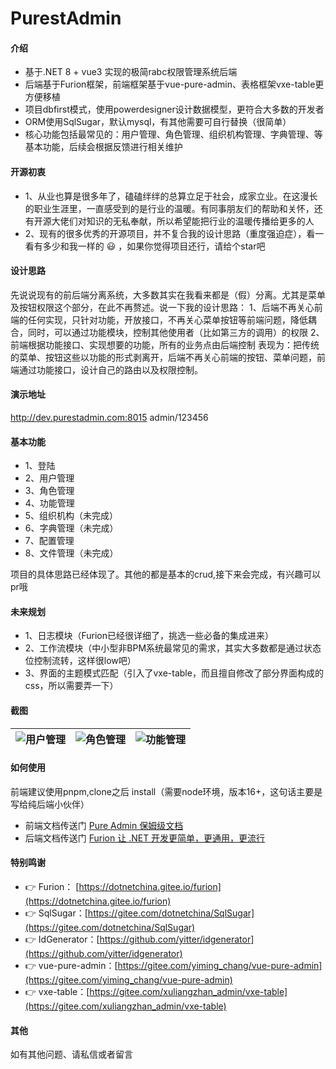 # PurestAdmin

#### 介绍
* 基于.NET 8 + vue3 实现的极简rabc权限管理系统后端
* 后端基于Furion框架，前端框架基于vue-pure-admin、表格框架vxe-table更方便移植
* 项目dbfirst模式，使用powerdesigner设计数据模型，更符合大多数的开发者
* ORM使用SqlSugar，默认mysql，有其他需要可自行替换（很简单）
* 核心功能包括最常见的：用户管理、角色管理、组织机构管理、字典管理、等基本功能，后续会根据反馈进行相关维护

#### 开源初衷

* 1、从业也算是很多年了，磕磕绊绊的总算立足于社会，成家立业。在这漫长的职业生涯里，一直感受到的是行业的温暖。有同事朋友们的帮助和关怀，还有开源大佬们对知识的无私奉献，所以希望能把行业的温暖传播给更多的人
* 2、现有的很多优秀的开源项目，并不复合我的设计思路（重度强迫症），看一看有多少和我一样的 :smiley: ，如果你觉得项目还行，请给个star吧


#### 设计思路

先说说现有的前后端分离系统，大多数其实在我看来都是（假）分离。尤其是菜单及按钮权限这个部分，在此不再赘述。说一下我的设计思路：
1、后端不再关心前端的任何实现，只针对功能，开放接口，不再关心菜单按钮等前端问题，降低耦合，同时，可以通过功能模块，控制其他使用者（比如第三方的调用）的权限
2、前端根据功能接口、实现想要的功能，所有的业务点由后端控制
表现为：把传统的菜单、按钮这些以功能的形式剥离开，后端不再关心前端的按钮、菜单问题，前端通过功能接口，设计自己的路由以及权限控制。

#### 演示地址

http://dev.purestadmin.com:8015  admin/123456 

#### 基本功能


- 1、登陆
- 2、用户管理
- 3、角色管理
- 4、功能管理
- 5、组织机构（未完成）
- 6、字典管理（未完成）
- 7、配置管理
- 8、文件管理（未完成）


项目的具体思路已经体现了。其他的都是基本的crud,接下来会完成，有兴趣可以pr哦

#### 未来规划

- 1、日志模块（Furion已经很详细了，挑选一些必备的集成进来）
- 2、工作流模块（中小型非BPM系统最常见的需求，其实大多数都是通过状态位控制流转，这样很low吧）
- 3、界面的主题模式匹配（引入了vxe-table，而且擅自修改了部分界面构成的css，所以需要弄一下）

#### 截图

| ![用户管理](https://foruda.gitee.com/images/1694076900312622994/8793fa24_1438846.png "屏幕截图")  | ![角色管理](https://foruda.gitee.com/images/1694076921535694292/7210560b_1438846.png "屏幕截图")  | ![功能管理](https://foruda.gitee.com/images/1694076933911129502/a26b87b3_1438846.png "屏幕截图")  |
|---|---|---|

#### 如何使用

前端建议使用pnpm,clone之后 install（需要node环境，版本16+，这句话主要是写给纯后端小伙伴）

* 前端文档传送门 [Pure Admin 保姆级文档](https://yiming_chang.gitee.io/pure-admin-doc/pages/introduction) 
* 后端文档传送门 [Furion 让 .NET 开发更简单，更通用，更流行](http://furion.baiqian.ltd)


#### 特别鸣谢
- 👉 Furion：  [https://dotnetchina.gitee.io/furion](https://dotnetchina.gitee.io/furion)
- 👉 SqlSugar：[https://gitee.com/dotnetchina/SqlSugar](https://gitee.com/dotnetchina/SqlSugar)
- 👉 IdGenerator：[https://github.com/yitter/idgenerator](https://github.com/yitter/idgenerator)
- 👉 vue-pure-admin：[https://gitee.com/yiming_chang/vue-pure-admin](https://gitee.com/yiming_chang/vue-pure-admin)
- 👉 vxe-table：[https://gitee.com/xuliangzhan_admin/vxe-table](https://gitee.com/xuliangzhan_admin/vxe-table)


#### 其他
如有其他问题、请私信或者留言
